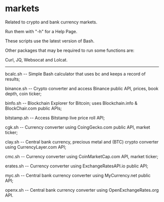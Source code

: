 # markets
Related to crypto and bank currency markets.

Run them with "-h" for a Help Page.

These scripts use the latest version of Bash.

Other packages that may be required to run some functions are:

Curl, JQ, Websocat and Lolcat.

-------------------------------------------------------------------------------------------------

bcalc.sh -- Simple Bash calculator that uses bc and keeps a record of results;

binance.sh -- Crypto converter and access Binance public API, prices, book depth, coin ticker;

binfo.sh -- Blockchain Explorer for Bitcoin; uses Blockchain.info & BlockChair.com public APIs;

bitstamp.sh -- Access Bitstamp live price roll API;

cgk.sh -- Currency converter using CoingGecko.com public API, market ticker;

clay.sh -- Central bank currency, precious metal and (BTC) crypto converter using CurrencyLayer.com API;

cmc.sh -- Currency converter using CoinMarketCap.com API, market ticker;

erates.sh -- Currency converter using ExchangeRatesAPI.io public API;

myc.sh -- Central bank currency converter using MyCurrency.net public API;

openx.sh -- Central bank currency converter using OpenExchangeRates.org API.
